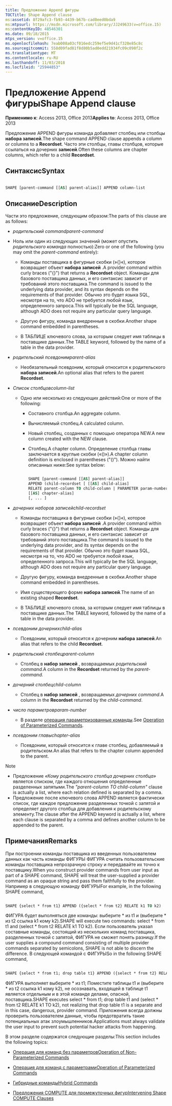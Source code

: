 ```yaml
---
title: Предложение Append фигуры
TOCTitle: Shape Append clause
ms:assetid: 8f29afc3-fb93-4439-b67b-cad0eed0bda9
ms:mtpsurl: https://msdn.microsoft.com/library/JJ249633(v=office.15)
ms:contentKeyID: 48546301
ms.date: 09/18/2015
mtps_version: v=office.15
ms.openlocfilehash: 7eab008a03cf016edc259ef5e9d41cf320e85c8c
ms.sourcegitcommit: 558d09fad81f8d80b5ad0edd21934fc09c098f2c
ms.translationtype: MT
ms.contentlocale: ru-RU
ms.lasthandoff: 11/03/2018
ms.locfileid: "25944853"
---
```

# <a name="shape-append-clause"></a><span data-ttu-id="d9900-102">Предложение Append фигуры</span><span class="sxs-lookup"><span data-stu-id="d9900-102">Shape Append clause</span></span>


<span data-ttu-id="d9900-103">**Применимо к**: Access 2013, Office 2013</span><span class="sxs-lookup"><span data-stu-id="d9900-103">**Applies to**: Access 2013, Office 2013</span></span>

<span data-ttu-id="d9900-104">Предложение APPEND фигуры команда добавляет столбец или столбцы **набора записей**.</span><span class="sxs-lookup"><span data-stu-id="d9900-104">The shape command APPEND clause appends a column or columns to a **Recordset**.</span></span> <span data-ttu-id="d9900-105">Часто эти столбцы, главы столбцов, которые ссылаться на дочерних **записей**.</span><span class="sxs-lookup"><span data-stu-id="d9900-105">Often these columns are chapter columns, which refer to a child **Recordset**.</span></span>

## <a name="syntax"></a><span data-ttu-id="d9900-106">Синтаксис</span><span class="sxs-lookup"><span data-stu-id="d9900-106">Syntax</span></span>

```vb 
 
SHAPE [parent-command [[AS] parent-alias]] APPEND column-list
```

## <a name="description"></a><span data-ttu-id="d9900-107">Описание</span><span class="sxs-lookup"><span data-stu-id="d9900-107">Description</span></span>

<span data-ttu-id="d9900-108">Части это предложение, следующим образом:</span><span class="sxs-lookup"><span data-stu-id="d9900-108">The parts of this clause are as follows:</span></span>

- <span data-ttu-id="d9900-109">*родительский command*</span><span class="sxs-lookup"><span data-stu-id="d9900-109">*parent-command*</span></span>

- <span data-ttu-id="d9900-110">Ноль или один из следующих значений (может опустить *родительского команда* полностью):</span><span class="sxs-lookup"><span data-stu-id="d9900-110">Zero or one of the following (you may omit the *parent-command* entirely):</span></span>
    
  - <span data-ttu-id="d9900-111">Команды поставщика в фигурные скобки (»{}«), которое возвращает объект **набора записей** .</span><span class="sxs-lookup"><span data-stu-id="d9900-111">A provider command within curly braces ("{}") that returns a **Recordset** object.</span></span> <span data-ttu-id="d9900-112">Команды для базового поставщика данных, и его синтаксис зависит от требований этого поставщика.</span><span class="sxs-lookup"><span data-stu-id="d9900-112">The command is issued to the underlying data provider, and its syntax depends on the requirements of that provider.</span></span> <span data-ttu-id="d9900-113">Обычно это будет языка SQL, несмотря на то, что ADO не требуется любой язык, определенного запроса.</span><span class="sxs-lookup"><span data-stu-id="d9900-113">This will typically be the SQL language, although ADO does not require any particular query language.</span></span>
    
  - <span data-ttu-id="d9900-114">Другую фигуру, команда внедренные в скобки.</span><span class="sxs-lookup"><span data-stu-id="d9900-114">Another shape command embedded in parentheses.</span></span>
    
  - <span data-ttu-id="d9900-115">В ТАБЛИЦЕ ключевого слова, за которым следует имя таблицы в поставщике данных.</span><span class="sxs-lookup"><span data-stu-id="d9900-115">The TABLE keyword, followed by the name of a table in the data provider.</span></span>

- <span data-ttu-id="d9900-116">*родительский псевдоним*</span><span class="sxs-lookup"><span data-stu-id="d9900-116">*parent-alias*</span></span>

  - <span data-ttu-id="d9900-117">Необязательный псевдоним, который относится к родительского **набора записей**.</span><span class="sxs-lookup"><span data-stu-id="d9900-117">An optional alias that refers to the parent **Recordset**.</span></span>

- <span data-ttu-id="d9900-118">*Список столбцов*</span><span class="sxs-lookup"><span data-stu-id="d9900-118">*column-list*</span></span>

  - <span data-ttu-id="d9900-119">Одно или несколько из следующих действий:</span><span class="sxs-lookup"><span data-stu-id="d9900-119">One or more of the following:</span></span>
    
    - <span data-ttu-id="d9900-120">Составного столбца.</span><span class="sxs-lookup"><span data-stu-id="d9900-120">An aggregate column.</span></span>
    
    - <span data-ttu-id="d9900-121">Вычисляемый столбец.</span><span class="sxs-lookup"><span data-stu-id="d9900-121">A calculated column.</span></span>
    
    - <span data-ttu-id="d9900-122">Новый столбец, созданных с помощью оператора NEW.</span><span class="sxs-lookup"><span data-stu-id="d9900-122">A new column created with the NEW clause.</span></span>
    
    - <span data-ttu-id="d9900-123">Столбец.</span><span class="sxs-lookup"><span data-stu-id="d9900-123">A chapter column.</span></span> <span data-ttu-id="d9900-124">Определение столбца главы заключается в круглые скобки («()»).</span><span class="sxs-lookup"><span data-stu-id="d9900-124">A chapter column definition is enclosed in parentheses ("()").</span></span> <span data-ttu-id="d9900-125">Можно найти описанных ниже:</span><span class="sxs-lookup"><span data-stu-id="d9900-125">See syntax below:</span></span>


        ```vb 
        
        SHAPE [parent-command [[AS] parent-alias]] 
        APPEND (child-recordset [ [[AS] child-alias] 
        RELATE parent-column TO child-column | PARAMETER param-number, ... ]) 
        [[AS] chapter-alias] 
        [, ... ] 
        ```

- <span data-ttu-id="d9900-126">*дочерних наборов записей*</span><span class="sxs-lookup"><span data-stu-id="d9900-126">*child-recordset*</span></span>

  - <span data-ttu-id="d9900-127">Команды поставщика в фигурные скобки (»{}«), которое возвращает объект **набора записей** .</span><span class="sxs-lookup"><span data-stu-id="d9900-127">A provider command within curly braces ("{}") that returns a **Recordset** object.</span></span> <span data-ttu-id="d9900-128">Команды для базового поставщика данных, и его синтаксис зависит от требований этого поставщика.</span><span class="sxs-lookup"><span data-stu-id="d9900-128">The command is issued to the underlying data provider, and its syntax depends on the requirements of that provider.</span></span> <span data-ttu-id="d9900-129">Обычно это будет языка SQL, несмотря на то, что ADO не требуется любой язык, определенного запроса.</span><span class="sxs-lookup"><span data-stu-id="d9900-129">This will typically be the SQL language, although ADO does not require any particular query language.</span></span>
    
  - <span data-ttu-id="d9900-130">Другую фигуру, команда внедренные в скобки.</span><span class="sxs-lookup"><span data-stu-id="d9900-130">Another shape command embedded in parentheses.</span></span>
    
  - <span data-ttu-id="d9900-131">Имя существующего форме **набора записей**.</span><span class="sxs-lookup"><span data-stu-id="d9900-131">The name of an existing shaped **Recordset**.</span></span>
    
  - <span data-ttu-id="d9900-132">В ТАБЛИЦЕ ключевого слова, за которым следует имя таблицы в поставщике данных.</span><span class="sxs-lookup"><span data-stu-id="d9900-132">The TABLE keyword, followed by the name of a table in the data provider.</span></span>

- <span data-ttu-id="d9900-133">*псевдоним дочерних*</span><span class="sxs-lookup"><span data-stu-id="d9900-133">*child-alias*</span></span>

  - <span data-ttu-id="d9900-134">Псевдоним, который относится к дочерним **набора записей**.</span><span class="sxs-lookup"><span data-stu-id="d9900-134">An alias that refers to the child **Recordset**.</span></span>

- <span data-ttu-id="d9900-135">*родительский столбец*</span><span class="sxs-lookup"><span data-stu-id="d9900-135">*parent-column*</span></span>

  - <span data-ttu-id="d9900-136">Столбец в **набор записей** , возвращаемых *родительский command.*</span><span class="sxs-lookup"><span data-stu-id="d9900-136">A column in the **Recordset** returned by the *parent-command.*</span></span>

- <span data-ttu-id="d9900-137">*дочерний столбец*</span><span class="sxs-lookup"><span data-stu-id="d9900-137">*child-column*</span></span>

  - <span data-ttu-id="d9900-138">Столбец в **набор записей** , возвращаемых *дочерних command*.</span><span class="sxs-lookup"><span data-stu-id="d9900-138">A column in the **Recordset** returned by the *child-command*.</span></span>

- <span data-ttu-id="d9900-139">*число параметров*</span><span class="sxs-lookup"><span data-stu-id="d9900-139">*param-number*</span></span>

  - <span data-ttu-id="d9900-140">В разделе [операция параметризованные команды](operation-of-parameterized-commands.md).</span><span class="sxs-lookup"><span data-stu-id="d9900-140">See [Operation of Parameterized Commands](operation-of-parameterized-commands.md).</span></span>

- <span data-ttu-id="d9900-141">*псевдоним главы*</span><span class="sxs-lookup"><span data-stu-id="d9900-141">*chapter-alias*</span></span>

  - <span data-ttu-id="d9900-142">Псевдоним, который относится к главе столбец, добавляемый в родительском.</span><span class="sxs-lookup"><span data-stu-id="d9900-142">An alias that refers to the chapter column appended to the parent.</span></span>


> [!NOTE]
> - <span data-ttu-id="d9900-143">Предложение _«Кому родительского столбца дочерних столбца»_ является списком, где каждого отношения определенные разделенных запятыми.</span><span class="sxs-lookup"><span data-stu-id="d9900-143">The _"parent-column TO child-column"_ clause is actually a list, where each relation defined is separated by a comma.</span></span>
> - <span data-ttu-id="d9900-144">Предложение после ключевого слова APPEND является фактически список, где каждое предложение разделенных точкой с запятой и определяет другого столбца для добавления к родительскому элементу.</span><span class="sxs-lookup"><span data-stu-id="d9900-144">The clause after the APPEND keyword is actually a list, where each clause is separated by a comma and defines another column to be appended to the parent.</span></span>



## <a name="remarks"></a><span data-ttu-id="d9900-145">Примечания</span><span class="sxs-lookup"><span data-stu-id="d9900-145">Remarks</span></span>

<span data-ttu-id="d9900-146">При построении команды поставщика из введенных пользователем данных как часть команды ФИГУРЫ ФИГУРА считать пользовательские команды поставщика непрозрачную строку и передавайте их точно к поставщику.</span><span class="sxs-lookup"><span data-stu-id="d9900-146">When you construct provider commands from user input as part of a SHAPE command, SHAPE will treat the user-supplied a provider command as an opaque string and pass them faithfully to the provider.</span></span> <span data-ttu-id="d9900-147">Например в следующую команду ФИГУРЫ</span><span class="sxs-lookup"><span data-stu-id="d9900-147">For example, in the following SHAPE command,</span></span>

```vb 
 
SHAPE {select * from t1} APPEND ({select * from t2} RELATE k1 TO k2) 
```

<span data-ttu-id="d9900-148">ФИГУРА будет выполняться две команды: выберите \* из t1 и (выберите \* из t2 ссылка k1 кому k2).</span><span class="sxs-lookup"><span data-stu-id="d9900-148">SHAPE will execute two commands: select \* from t1 and (select \* from t2 RELATE k1 TO k2).</span></span> <span data-ttu-id="d9900-149">Если пользователь указал составные команды, состоящий из нескольких команд поставщика, разделенных точкой с запятой, ФИГУРА не сможет понять разницу.</span><span class="sxs-lookup"><span data-stu-id="d9900-149">If the user supplies a compound command consisting of multiple provider commands separated by semicolons, SHAPE is not able to discern the difference.</span></span> <span data-ttu-id="d9900-150">В следующей командой с ФИГУРЫ</span><span class="sxs-lookup"><span data-stu-id="d9900-150">So in the following SHAPE command,</span></span>

```vb 
 
SHAPE {select * from t1; drop table t1} APPEND ({select * from t2} RELATE k1 TO k2) 
```

<span data-ttu-id="d9900-151">ФИГУРА выполняет выберите \* из t1; Поместите таблицы t1 и (выберите \* из t2 ссылка k1 кому k2), не осознавать, входящей в таблице t1 является отдельным и в этой команде делами, опасной, поставщика.</span><span class="sxs-lookup"><span data-stu-id="d9900-151">SHAPE executes select \* from t1; drop table t1 and (select \* from t2 RELATE k1 TO k2), not realizing that drop table t1 is a separate and in this case, dangerous, provider command.</span></span> <span data-ttu-id="d9900-152">Приложения всегда должны проверить пользователем данные, чтобы предотвратить такие потенциальных атак злоумышленников.</span><span class="sxs-lookup"><span data-stu-id="d9900-152">Applications must always validate the user input to prevent such potential hacker attacks from happening.</span></span>

<span data-ttu-id="d9900-153">В этом разделе содержатся следующие разделы:</span><span class="sxs-lookup"><span data-stu-id="d9900-153">This section includes the following topics:</span></span>

- [<span data-ttu-id="d9900-154">Операция для команд без параметров</span><span class="sxs-lookup"><span data-stu-id="d9900-154">Operation of Non-Parameterized Commands</span></span>](operation-of-non-parameterized-commands.md)

- [<span data-ttu-id="d9900-155">Операция для команд с параметрами</span><span class="sxs-lookup"><span data-stu-id="d9900-155">Operation of Parameterized Commands</span></span>](operation-of-parameterized-commands.md)

- [<span data-ttu-id="d9900-156">Гибридные команды</span><span class="sxs-lookup"><span data-stu-id="d9900-156">Hybrid Commands</span></span>](hybrid-commands.md)

- [<span data-ttu-id="d9900-157">Предложения COMPUTE для промежуточных фигур</span><span class="sxs-lookup"><span data-stu-id="d9900-157">Intervening Shape COMPUTE Clauses</span></span>](intervening-shape-compute-clauses.md)